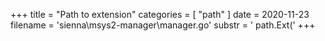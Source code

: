 +++
title = "Path to extension"
categories = [ "path" ]
date = 2020-11-23
filename = 'sienna\msys2-manager\manager.go'
substr = ' path.Ext('
+++

